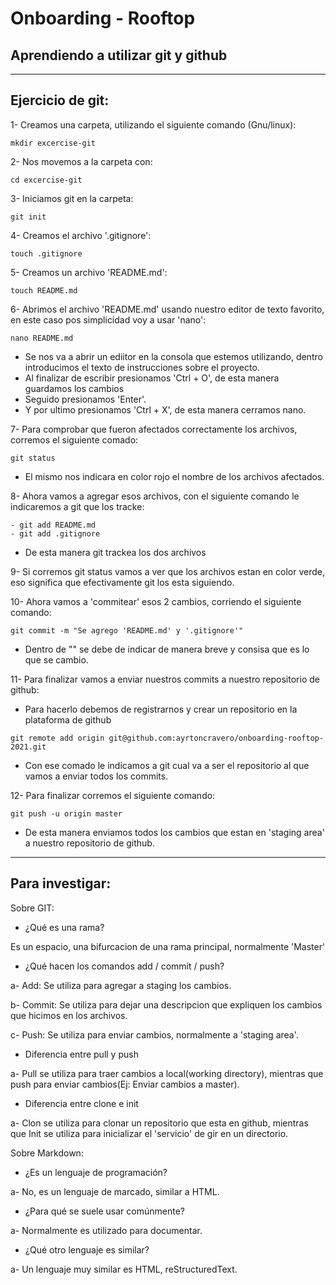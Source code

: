 # Onboarding - Rooftop
## Aprendiendo a utilizar git y github
---
## Ejercicio de git:
1- Creamos una carpeta, utilizando el siguiente comando (Gnu/linux):
```
mkdir excercise-git
```

2- Nos movemos a la carpeta con:
```
cd excercise-git
```

3- Iniciamos git en la carpeta:
```
git init
```

4- Creamos el archivo '.gitignore':
```
touch .gitignore
```

5- Creamos un archivo 'README.md':
```
touch README.md
```

6- Abrimos el archivo 'README.md' usando nuestro editor de texto favorito, en este caso pos simplicidad voy a usar 'nano':
```
nano README.md
```
* Se nos va a abrir un ediitor en la consola que estemos utilizando, dentro introducimos el texto de instrucciones sobre el proyecto.
* Al finalizar de escribir presionamos 'Ctrl + O', de esta manera guardamos los cambios
* Seguido presionamos 'Enter'.
* Y por ultimo presionamos 'Ctrl + X', de esta manera cerramos nano.

7- Para comprobar que fueron afectados correctamente los archivos, corremos el siguiente comado:
```
git status
```
* El mismo nos indicara en color rojo el nombre de los archivos afectados.

8- Ahora vamos a agregar esos archivos, con el siguiente comando le indicaremos a git que los tracke:
```
- git add README.md
- git add .gitignore
```
* De esta manera git trackea los dos archivos

9- Si corremos git status vamos a ver que los archivos estan en color verde, eso significa que efectivamente git los esta siguiendo.

10- Ahora vamos a 'commitear' esos 2 cambios, corriendo el siguiente comando:
```
git commit -m "Se agrego 'README.md' y '.gitignore'"
```
* Dentro de "" se debe de indicar de manera breve y consisa que es lo que se cambio.

11- Para finalizar vamos a enviar nuestros commits a nuestro repositorio de github:
* Para hacerlo debemos de registrarnos y crear un repositorio en la plataforma de github

```
git remote add origin git@github.com:ayrtoncravero/onboarding-rooftop-2021.git
```
* Con ese comado le indicamos a git cual va a ser el repositorio al que vamos a enviar todos los commits.

12- Para finalizar corremos el siguiente comando:

```
git push -u origin master
```
* De esta manera enviamos todos los cambios que estan en 'staging area' a nuestro repositorio de github.

---
## Para investigar:
Sobre GIT:

- ¿Qué es una rama?

Es un espacio, una bifurcacion de una rama principal, normalmente 'Master'

- ¿Qué hacen los comandos add / commit / push?

a- Add: Se utiliza para agregar a staging los cambios.

b- Commit: Se utiliza para dejar una descripcion que expliquen los cambios que hicimos en los archivos.

c- Push: Se utiliza para enviar cambios, normalmente a 'staging area'.

- Diferencia entre pull y push

a- Pull se utiliza para traer cambios a local(working directory), mientras que push para enviar cambios(Ej: Enviar cambios a master).

- Diferencia entre clone e init

a- Clon se utiliza para clonar un repositorio que esta en github, mientras que Init se utiliza para inicializar el 'servicio' de gir en un directorio.

Sobre Markdown:

- ¿Es un lenguaje de programación?

a- No, es un lenguaje de marcado, similar a HTML.

- ¿Para qué se suele usar comúnmente?

a- Normalmente es utilizado para documentar.

- ¿Qué otro lenguaje es similar?

a- Un lenguaje muy similar es HTML, reStructuredText.
